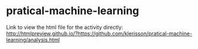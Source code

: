 # pratical-machine-learning

Link to view the html file for the activity directly: http://htmlpreview.github.io/?https://github.com/klerisson/pratical-machine-learning/analysis.html